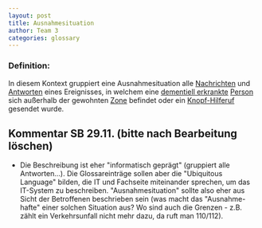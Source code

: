 ```yaml
---
layout: post
title: Ausnahmesituation
author: Team 3
categories: glossary
---
```

### Definition:

In diesem Kontext gruppiert eine Ausnahmesituation alle 
[Nachrichten](https://fae.archi-lab.io/glossary/2019/11/04/Glossary-Nachricht.html) und 
[Antworten](https://fae.archi-lab.io/glossary/2019/11/04/Glossary-Antwort.html) eines Ereignisses,
in welchem eine [dementiell erkrankte](https://fae.archi-lab.io/glossary/2019/11/15/Glossary-Dementiell-erkrankter.html)
[Person](https://fae.archi-lab.io/glossary/2019/11/15/Glossary-Person.html) 
sich außerhalb der gewohnten [Zone](https://fae.archi-lab.io/glossary/2019/11/15/Glossary-Zone.html) befindet oder ein 
[Knopf-Hilferuf](https://fae.archi-lab.io/glossary/2019/11/18/Glossary-Alarmknopf-Hilferuf.html) gesendet wurde.

## Kommentar SB 29.11. (bitte nach Bearbeitung löschen)
* Die Beschreibung ist eher "informatisch geprägt" (gruppiert alle Antworten...). Die Glossareinträge sollen aber die "Ubiquitous Language" bilden, die IT und Fachseite miteinander sprechen, um das IT-System zu beschreiben. "Ausnahmesituation" sollte also eher aus Sicht der Betroffenen beschrieben sein (was macht das "Ausnahme-hafte" einer solchen Situation aus? Wo sind auch die Grenzen - z.B. zählt ein Verkehrsunfall nicht mehr dazu, da ruft man 110/112).